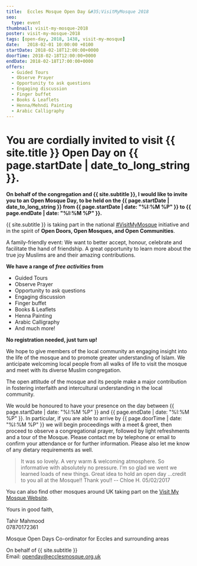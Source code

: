 ```yaml
---
title:  Eccles Mosque Open Day &#35;VisitMyMosque 2018
seo:
  type: event
thumbnail: visit-my-mosque-2018
poster: visit-my-mosque-2018
tags: [open-day, 2018, 1438, visit-my-mosque]
date:   2018-02-01 10:00:00 +0100
startDate: 2018-02-18T12:00:00+0000
doorTime: 2018-02-18T12:00:00+0000
endDate: 2018-02-18T17:00:00+0000
offers:
  - Guided Tours
  - Observe Prayer
  - Opportunity to ask questions
  - Engaging discussion
  - Finger buffet
  - Books & Leaflets
  - Henna/Mehndi Painting
  - Arabic Calligraphy
---
```


# You are cordially invited to visit {{ site.title }} Open Day on {{ page.startDate | date_to_long_string }}.

**On behalf of the congregation and {{ site.subtitle }}, I would like to invite you to an Open Mosque Day, to be held on the {{ page.startDate | date_to_long_string }} from {{ page.startDate | date: "%I:%M %P" }} to {{ page.endDate | date: "%I:%M %P" }}.**

{{ site.subtitle }} is taking part in the national [#VisitMyMosque](http://www.visitmymosque.org) initiative and in the spirit of **Open Doors, Open Mosques, and Open Communities**.

A family-friendly event: We want to better accept, honour, celebrate and facilitate the hand of friendship. A great opportunity to learn more about the true joy Muslims are and their amazing contributions.

**We have a range of _free activities_ from**
* Guided Tours
* Observe Prayer
* Opportunity to ask questions
* Engaging discussion
* Finger buffet
* Books & Leaflets
* Henna Painting
* Arabic Calligraphy
* And much more!

**No registration needed, just turn up!**

We hope to give members of the local community an engaging insight into the life of the mosque and to promote greater understanding of Islam. We anticipate welcoming local people from all walks of life to visit the mosque and meet with its diverse Muslim congregation.

The open attitude of the mosque and its people make a major contribution in fostering interfaith and intercultural understanding in the local community.

We would be honoured to have your presence on the day between {{ page.startDate | date: "%I:%M %P" }} and {{ page.endDate | date: "%I:%M %P" }}. In particular, if you are able to arrive by {{ page.doorTime | date: "%I:%M %P" }} we will begin proceedings with a meet & greet, then proceed to observe a congregational prayer, followed by light refreshments and a tour of the Mosque. Please contact me by telephone or email to confirm your attendance or for further information. Please also let me know of any dietary requirements as well.

> It was so lovely. A very warm & welcoming atmosphere. So informative with absolutely no pressure. I'm so glad we went we learned loads of new things. Great idea to hold an open day ...credit to you all at the Mosque!! Thank you!!
> -- Chloe H. 05/02/2017

You can also find other mosques around UK taking part on the [Visit My Mosque Website](http://www.visitmymosque.org/find-my-mosque/).

Yours in good faith,


Tahir Mahmood<br />
07870172361

Mosque Open Days Co-ordinator for Eccles and surrounding areas<br/>

On behalf of {{ site.subtitle }}<br />
Email: [openday@ecclesmosque.org.uk](mailto:openday@ecclesmosque.org.uk)
